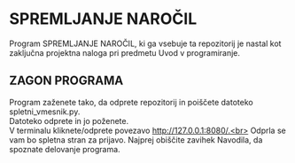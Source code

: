 # SPREMLJANJE NAROČIL

Program SPREMLJANJE NAROČIL, ki ga vsebuje ta repozitorij je nastal kot zaključna projektna naloga pri predmetu Uvod v programiranje.

## ZAGON PROGRAMA

Program zaženete tako, da odprete repozitorij in poiščete datoteko spletni_vmesnik.py.<br>
Datoteko odprete in jo poženete.<br>
V terminalu kliknete/odprete povezavo http://127.0.0.1:8080/.<br>
Odprla se vam bo spletna stran za prijavo. Najprej obiščite zavihek Navodila, da spoznate delovanje programa.<br>

